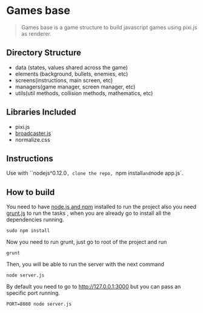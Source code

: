 # Games base

> Games base is a game structure to build javascript games using pixi.js as renderer.

## Directory Structure

* data (states, values shared across the game)
* elements (background, bullets, enemies, etc)
* screens(instructions, main screen, etc)
* managers(game manager, screen manager, etc)
* utils(util methods, collision methods, mathematics, etc)

## Libraries Included

* pixi.js
* [broadcaster.js](https://github.com/juliocanares/broadcaster.js)
* normalize.css

## Instructions

Use with ``nodejs^0.12.0`, clone the repo, `npm install` and `node app.js`.


## How to build

You need to have [node.js and npm](https://nodejs.org/en/) installed to run the project also you need
[grunt.js](http://gruntjs.com/)  to run the tasks , when you are already go to install all the dependencies
running.

```sudo npm install```

Now you need to run grunt, just go to root of the project and run

``` grunt ```

Then, you will be able to run the server with the next command 

```node server.js```

By default you need to go to http://127.0.0.1:3000 but you can pass an specific port running.

```PORT=8080 node server.js```